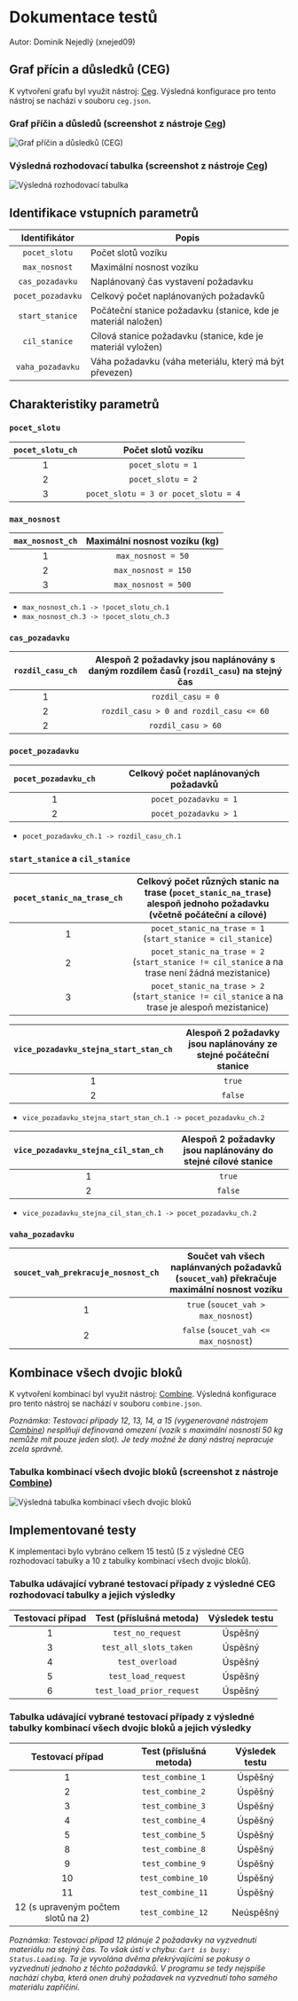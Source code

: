 # Dokumentace testů

Autor: Dominik Nejedlý (xnejed09)

## Graf přícin a důsledků (CEG)

K vytvoření grafu byl využit nástroj: [Ceg](http://ceg.testos.org/). Výsledná konfigurace pro tento nástroj se nachází v souboru `ceg.json`.

### Graf příčin a důsledů (screenshot z nástroje [Ceg](http://ceg.testos.org/))

![Graf příčin a důsledků (CEG)](ceg-graph.png "Graf příčin a důsledků (CEG)")

### Výsledná rozhodovací tabulka (screenshot z nástroje [Ceg](http://ceg.testos.org/))

![Výsledná rozhodovací tabulka](ceg-table.png "Výsledná rozhodovací tabulka")

## Identifikace vstupních parametrů

| Identifikátor     | Popis                                                          |
| :---------------: | -------------------------------------------------------------- |
| `pocet_slotu`     | Počet slotů vozíku                                             |
| `max_nosnost`     | Maximální nosnost vozíku                                       |
| `cas_pozadavku`   | Naplánovaný čas vystavení požadavku                            |
| `pocet_pozadavku` | Celkový počet naplánovaných požadavků                          |
| `start_stanice`   | Počáteční stanice požadavku (stanice, kde je materiál naložen) |
| `cil_stanice`     | Cílová stanice požadavku (stanice, kde je materiál vyložen)    |
| `vaha_pozadavku`  | Váha požadavku (váha meteriálu, který má být převezen)         |

## Charakteristiky parametrů

### `pocet_slotu`

| `pocet_slotu_ch` | Počet slotů vozíku                   |
| :--------------: | :----------------------------------: |
| 1                | `pocet_slotu = 1`                    |
| 2                | `pocet_slotu = 2`                    |
| 3                | `pocet_slotu = 3 or pocet_slotu = 4` |

### `max_nosnost`

| `max_nosnost_ch` | Maximální nosnost vozíku (kg) |
| :--------------: | :---------------------------: |
| 1                | `max_nosnost = 50`            |
| 2                | `max_nosnost = 150`           |
| 3                | `max_nosnost = 500`           |

- `max_nosnost_ch.1 -> !pocet_slotu_ch.1`
- `max_nosnost_ch.3 -> !pocet_slotu_ch.3`

### `cas_pozadavku`

| `rozdil_casu_ch` | Alespoň 2 požadavky jsou naplánovány s daným rozdílem časů (`rozdil_casu`) na stejný čas |
| :--------------: | :--------------------------------------------------------------------------------------: |
| 1                | `rozdil_casu = 0`                                                                        |
| 2                | `rozdil_casu > 0 and rozdil_casu <= 60`                                                  |
| 2                | `rozdil_casu > 60`                                                                       |

### `pocet_pozadavku`

| `pocet_pozadavku_ch` | Celkový počet naplánovaných požadavků |
| :------------------: | :-----------------------------------: |
| 1                    | `pocet_pozadavku = 1`                 |
| 2                    | `pocet_pozadavku > 1`                 |

- `pocet_pozadavku_ch.1 -> rozdil_casu_ch.1`

### `start_stanice` a `cil_stanice`

| `pocet_stanic_na_trase_ch` | Celkový počet různých stanic na trase (`pocet_stanic_na_trase`) alespoň jednoho požadavku (včetně počáteční a cílové) |
| :------------------------: | :-------------------------------------------------------------------------------------------------------------------: |
| 1                          | `pocet_stanic_na_trase = 1` (`start_stanice = cil_stanice`)                                                           |
| 2                          | `pocet_stanic_na_trase = 2` (`start_stanice != cil_stanice` a na trase není žádná mezistanice)                        |
| 3                          | `pocet_stanic_na_trase > 2` (`start_stanice != cil_stanice` a na trase je alespoň mezistanice)                        |

| `vice_pozadavku_stejna_start_stan_ch` | Alespoň 2 požadavky jsou naplánovány ze stejné počáteční stanice |
| :-----------------------------------: | :--------------------------------------------------------------: |
| 1                                     | `true`                                                           |
| 2                                     | `false`                                                          |

- `vice_pozadavku_stejna_start_stan_ch.1 -> pocet_pozadavku_ch.2`

| `vice_pozadavku_stejna_cil_stan_ch` | Alespoň 2 požadavky jsou naplánovány do stejné cílové stanice |
| :---------------------------------: | :-----------------------------------------------------------: |
| 1                                   | `true`                                                        |
| 2                                   | `false`                                                       |

- `vice_pozadavku_stejna_cil_stan_ch.1 -> pocet_pozadavku_ch.2`

### `vaha_pozadavku`

| `soucet_vah_prekracuje_nosnost_ch` | Součet vah všech naplánvaných požadavků (`soucet_vah`) překračuje maximální nosnost vozíku |
| :--------------------------------: | :----------------------------------------------------------------------------------------: |
| 1                                  | `true` (`soucet_vah > max_nosnost`)                                                        |
| 2                                  | `false` (`soucet_vah <= max_nosnost`)                                                      |

## Kombinace všech dvojic bloků

K vytvoření kombinací byl využit nástroj: [Combine](https://combine.testos.org/). Výsledná konfigurace pro tento nástroj se nachází v souboru `combine.json`.

*Poznámka: Testovací případy 12, 13, 14, a 15 (vygenerované nástrojem [Combine](https://combine.testos.org/)) nesplňují definovaná omezení (vozík s maximální nosností 50 kg nemůže mít pouze jeden slot). Je tedy možné že daný nástroj nepracuje zcela správně.*

### Tabulka kombinací všech dvojic bloků (screenshot z nástroje [Combine](https://combine.testos.org/))

![Výsledná tabulka kombinací všech dvojic bloků](combine-table.png "Výsledná tabulka kombinací všech dvojic bloků")

## Implementované testy

K implementaci bylo vybráno celkem 15 testů (5 z výsledné CEG rozhodovací tabulky a 10 z tabulky kombinací všech dvojic bloků).

### Tabulka udávající vybrané testovací případy z výsledné CEG rozhodovací tabulky a jejich výsledky

| Testovací případ | Test (příslušná metoda)   | Výsledek testu |
| :--------------: | :-----------------------: | :------------: |
| 1                | `test_no_request`         | Úspěšný        |
| 3                | `test_all_slots_taken`    | Úspěšný        |
| 4                | `test_overload`           | Úspěšný        |
| 5                | `test_load_request`       | Úspěšný        |
| 6                | `test_load_prior_request` | Úspěšný        |

### Tabulka udávající vybrané testovací případy z výsledné tabulky kombinací všech dvojic bloků a jejich výsledky

| Testovací případ                   | Test (příslušná metoda)   | Výsledek testu |
| :--------------------------------: | :-----------------------: | :------------: |
| 1                                  | `test_combine_1`          | Úspěšný        |
| 2                                  | `test_combine_2`          | Úspěšný        |
| 3                                  | `test_combine_3`          | Úspěšný        |
| 4                                  | `test_combine_4`          | Úspěšný        |
| 5                                  | `test_combine_5`          | Úspěšný        |
| 8                                  | `test_combine_8`          | Úspěšný        |
| 9                                  | `test_combine_9`          | Úspěšný        |
| 10                                 | `test_combine_10`         | Úspěšný        |
| 11                                 | `test_combine_11`         | Úspěšný        |
| 12 (s upraveným počtem slotů na 2) | `test_combine_12`         | Neúspěšný      |

*Poznámka: Testovací případ 12 plánuje 2 požadavky na vyzvednutí materiálu na stejný čas. To však ústí v chybu: `Cart is busy: Status.Loading`. Ta je vyvolána dvěma překrývajícími se pokusy o vyzvednutí jednoho z těchto požadavků. V programu se tedy nejspíše nachází chyba, která onen druhý požadavek na vyzvednutí toho samého materiálu zapříčiní.*
